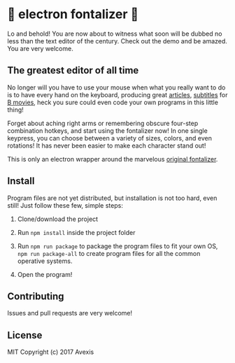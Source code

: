 # 🌟 electron fontalizer 🌟
Lo and behold! You are now about to witness what soon will be dubbed no less than the text editor of the century. Check out the demo and be amazed. You are very welcome.

## The greatest editor of all time
No longer will you have to use your mouse when what you really want to do is to have every hand on the keyboard, producing great [articles](https://en.wikipedia.org/wiki/Article), [subtitles](https://en.wikipedia.org/wiki/Subtitle_(captioning)) for [B movies](https://en.wikipedia.org/wiki/B_movie), heck you sure could even code your own programs in this little thing! 

Forget about aching right arms or remembering obscure four-step combination hotkeys, and start using the fontalizer now! In one single keypress, you can choose between a variety of sizes, colors, and even rotations! It has never been easier to make each character stand out!

This is only an electron wrapper around the marvelous [original fontalizer](https://github.com/Avexis/fontalizer). 

## Install
Program files are not yet distributed, but installation is not too hard, even still! Just follow these few, simple steps:

1. Clone/download the project

2. Run `npm install` inside the project folder

3. Run `npm run package` to package the program files to fit your own OS, `npm run package-all` to create program files for all the common operative systems.

4. Open the program!

## Contributing
Issues and pull requests are very welcome! 

## License
MIT 
Copyright (c) 2017 Avexis
